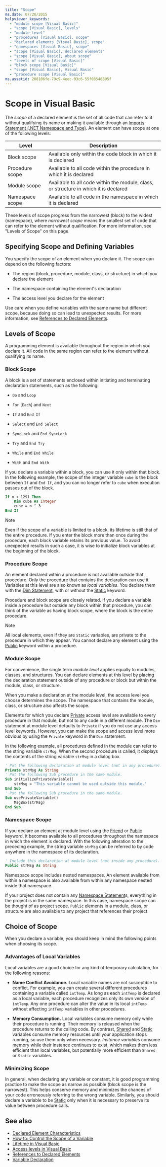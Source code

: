 ```yaml
---
title: "Scope"
ms.date: 07/20/2015
helpviewer_keywords:
  - "module scope [Visual Basic]"
  - "scope [Visual Basic], levels"
  - "module level"
  - "procedures [Visual Basic], scope"
  - "declared elements [Visual Basic], scope"
  - "namespaces [Visual Basic], scope"
  - "scope [Visual Basic], declared elements"
  - "scope [Visual Basic], about scope"
  - "levels of scope [Visual Basic]"
  - "block scope [Visual Basic]"
  - "scope [Visual Basic], Visual Basic"
  - "procedure scope [Visual Basic]"
ms.assetid: 208106fe-79c9-4eec-93c6-55f08548895f
---
```

# Scope in Visual Basic

The *scope* of a declared element is the set of all code that can refer to it without qualifying its name or making it available through an [Imports Statement (.NET Namespace and Type)](../../../language-reference/statements/imports-statement-net-namespace-and-type.md). An element can have scope at one of the following levels:

|Level|Description|
|-----------|-----------------|
|Block scope|Available only within the code block in which it is declared|
|Procedure scope|Available to all code within the procedure in which it is declared|
|Module scope|Available to all code within the module, class, or structure in which it is declared|
|Namespace scope|Available to all code in the namespace in which it is declared|

These levels of scope progress from the narrowest (block) to the widest (namespace), where *narrowest scope* means the smallest set of code that can refer to the element without qualification. For more information, see "Levels of Scope" on this page.

## Specifying Scope and Defining Variables

You specify the scope of an element when you declare it. The scope can depend on the following factors:

- The region (block, procedure, module, class, or structure) in which you declare the element

- The namespace containing the element's declaration

- The access level you declare for the element

Use care when you define variables with the same name but different scope, because doing so can lead to unexpected results. For more information, see [References to Declared Elements](references-to-declared-elements.md).

## Levels of Scope

A programming element is available throughout the region in which you declare it. All code in the same region can refer to the element without qualifying its name.

### Block Scope

A block is a set of statements enclosed within initiating and terminating declaration statements, such as the following:

- `Do` and `Loop`

- `For` [`Each`] and `Next`

- `If` and `End If`

- `Select` and `End Select`

- `SyncLock` and `End SyncLock`

- `Try` and `End Try`

- `While` and `End While`

- `With` and `End With`

If you declare a variable within a block, you can use it only within that block. In the following example, the scope of the integer variable `cube` is the block between `If` and `End If`, and you can no longer refer to `cube` when execution passes out of the block.

```vb
If n < 1291 Then
    Dim cube As Integer
    cube = n ^ 3
End If
```

> [!NOTE]
> Even if the scope of a variable is limited to a block, its lifetime is still that of the entire procedure. If you enter the block more than once during the procedure, each block variable retains its previous value. To avoid unexpected results in such a case, it is wise to initialize block variables at the beginning of the block.

### Procedure Scope

An element declared within a procedure is not available outside that procedure. Only the procedure that contains the declaration can use it. Variables at this level are also known as *local variables*. You declare them with the [Dim Statement](../../../language-reference/statements/dim-statement.md), with or without the [Static](../../../language-reference/modifiers/static.md) keyword.

Procedure and block scope are closely related. If you declare a variable inside a procedure but outside any block within that procedure, you can think of the variable as having block scope, where the block is the entire procedure.

> [!NOTE]
> All local elements, even if they are `Static` variables, are private to the procedure in which they appear. You cannot declare any element using the [Public](../../../language-reference/modifiers/public.md) keyword within a procedure.

### Module Scope

For convenience, the single term *module level* applies equally to modules, classes, and structures. You can declare elements at this level by placing the declaration statement outside of any procedure or block but within the module, class, or structure.

When you make a declaration at the module level, the access level you choose determines the scope. The namespace that contains the module, class, or structure also affects the scope.

Elements for which you declare [Private](../../../language-reference/modifiers/private.md) access level are available to every procedure in that module, but not to any code in a different module. The `Dim` statement at module level defaults to `Private` if you do not use any access level keywords. However, you can make the scope and access level more obvious by using the `Private` keyword in the `Dim` statement.

In the following example, all procedures defined in the module can refer to the string variable `strMsg`. When the second procedure is called, it displays the contents of the string variable `strMsg` in a dialog box.

```vb
' Put the following declaration at module level (not in any procedure).
Private strMsg As String
' Put the following Sub procedure in the same module.
Sub initializePrivateVariable()
    strMsg = "This variable cannot be used outside this module."
End Sub
' Put the following Sub procedure in the same module.
Sub usePrivateVariable()
    MsgBox(strMsg)
End Sub
```

### Namespace Scope

If you declare an element at module level using the [Friend](../../../language-reference/modifiers/friend.md) or [Public](../../../language-reference/modifiers/public.md) keyword, it becomes available to all procedures throughout the namespace in which the element is declared. With the following alteration to the preceding example, the string variable `strMsg` can be referred to by code anywhere in the namespace of its declaration.

```vb
' Include this declaration at module level (not inside any procedure).
Public strMsg As String
```

Namespace scope includes nested namespaces. An element available from within a namespace is also available from within any namespace nested inside that namespace.

If your project does not contain any [Namespace Statement](../../../language-reference/statements/namespace-statement.md)s, everything in the project is in the same namespace. In this case, namespace scope can be thought of as project scope. `Public` elements in a module, class, or structure are also available to any project that references their project.

## Choice of Scope

When you declare a variable, you should keep in mind the following points when choosing its scope.

### Advantages of Local Variables

Local variables are a good choice for any kind of temporary calculation, for the following reasons:

- **Name Conflict Avoidance.** Local variable names are not susceptible to conflict. For example, you can create several different procedures containing a variable called `intTemp`. As long as each `intTemp` is declared as a local variable, each procedure recognizes only its own version of `intTemp`. Any one procedure can alter the value in its local `intTemp` without affecting `intTemp` variables in other procedures.

- **Memory Consumption.** Local variables consume memory only while their procedure is running. Their memory is released when the procedure returns to the calling code. By contrast, [Shared](../../../language-reference/modifiers/shared.md) and [Static](../../../language-reference/modifiers/static.md) variables consume memory resources until your application stops running, so use them only when necessary. *Instance variables* consume memory while their instance continues to exist, which makes them less efficient than local variables, but potentially more efficient than `Shared` or `Static` variables.

### Minimizing Scope

In general, when declaring any variable or constant, it is good programming practice to make the scope as narrow as possible (block scope is the narrowest). This helps conserve memory and minimizes the chances of your code erroneously referring to the wrong variable. Similarly, you should declare a variable to be [Static](../../../language-reference/modifiers/static.md) only when it is necessary to preserve its value between procedure calls.

## See also

- [Declared Element Characteristics](declared-element-characteristics.md)
- [How to: Control the Scope of a Variable](how-to-control-the-scope-of-a-variable.md)
- [Lifetime in Visual Basic](lifetime.md)
- [Access levels in Visual Basic](access-levels.md)
- [References to Declared Elements](references-to-declared-elements.md)
- [Variable Declaration](../variables/variable-declaration.md)
